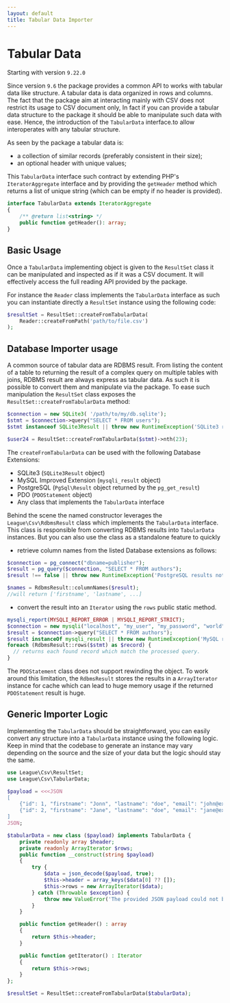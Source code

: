 ```yaml
---
layout: default
title: Tabular Data Importer
---
```


# Tabular Data

<p class="message-notice">Starting with version <code>9.22.0</code></p>

Since version `9.6` the package provides a common API to works with tabular data like structure. A tabular data
is data organized in rows and columns. The fact that the package aim at interacting mainly with CSV does not
restrict its usage to CSV document only, In fact if you can provide a tabular data structure to the package
it should be able to manipulate such data with ease. Hence, the introduction of the `TabularData` interface.to allow
interoperates with any tabular structure.

As seen by the package a tabular data is:

- a collection of similar records (preferably consistent in their size);
- an optional header with unique values;

This `TabularData` interface such contract by extending PHP's `IteratorAggregate` interface and by providing the
`getHeader` method which returns a list of unique string (which can be empty if no header is provided).

```php
interface TabularData extends IteratorAggregate
{
    /** @return list<string> */
    public function getHeader(): array;
}
```

## Basic Usage

Once a `TabularData` implementing object is given to the `ResultSet` class it can be manipulated and inspected as if
it was a CSV document. It will effectively access the full reading API provided by the package.

For instance the `Reader` class  implements the `TabularData` interface as such you can instantiate directly
a `ResultSet` instance using the following code:

```php
$resultSet = ResultSet::createFromTabularData(
    Reader::createFromPath('path/to/file.csv')
);
```

## Database Importer usage

A common source of tabular data are RDBMS result. From listing the content of a table to returning the result of
a complex query on multiple tables with joins, RDBMS result are always express as tabular data. As such it is possible
to convert them and manipulate via the package. To ease such manipulation the `ResultSet` class exposes the
`ResultSet::createFromTabularData` method:

```php
$connection = new SQLite3( '/path/to/my/db.sqlite');
$stmt = $connection->query("SELECT * FROM users");
$stmt instanceof SQLite3Result || throw new RuntimeException('SQLite3 results not available');

$user24 = ResultSet::createFromTabularData($stmt)->nth(23);
```

The `createFromTabularData` can be used with the following Database Extensions:

- SQLite3 (`SQLite3Result` object)
- MySQL Improved Extension (`mysqli_result` object)
- PostgreSQL (`PgSql\Result` object returned by the `pg_get_result`)
- PDO (`PDOStatement` object)
- Any class that implements the `TabularData` interface

Behind the scene the named constructor leverages the `League\Csv\RdbmsResult` class which implements the `TabularData` interface.
This class is responsible from converting RDBMS results into `TabularData` instances. But you can also use the class
as a standalone feature to quickly

- retrieve column names from the listed Database extensions as follows:

```php
$connection = pg_connect("dbname=publisher");
$result = pg_query($connection, "SELECT * FROM authors");
$result !== false || throw new RuntimeException('PostgreSQL results not available');

$names = RdbmsResult::columnNames($result);
//will return ['firstname', 'lastname', ...]
```

- convert the result into an `Iterator` using the `rows` public static method.

```php
mysqli_report(MYSQLI_REPORT_ERROR | MYSQLI_REPORT_STRICT);
$connection = new mysqli("localhost", "my_user", "my_password", "world");
$result = $connection->query("SELECT * FROM authors");
$result instanceOf mysqli_result || throw new RuntimeException('MySQL results not available');
foreach (RdbmsResult::rows($stmt) as $record) {
  // returns each found record which match the processed query.
}
```

<p class="message-warning">The <code>PDOStatement</code> class does not support rewinding the object.
To work around this limitation, the <code>RdbmsResult</code> stores the results in a
<code>ArrayIterator</code> instance for cache which can lead to huge memory usage if the
returned <code>PDOStatement</code> result is huge.</p>

## Generic Importer Logic

Implementing the `TabularData` should be straightforward, you can easily convert any structure into a `TabularData` instance
using the following logic. Keep in mind that the codebase to generate an instance may vary depending on the source and the
size of your data but the logic should stay the same.

```php
use League\Csv\ResultSet;
use League\Csv\TabularData;

$payload = <<<JSON
[
    {"id": 1, "firstname": "Jonn", "lastname": "doe", "email": "john@example.com"},
    {"id": 2, "firstname": "Jane", "lastname": "doe", "email": "jane@example.com"},
]
JSON;

$tabularData = new class ($payload) implements TabularData {
    private readonly array $header;
    private readonly ArrayIterator $rows;
    public function __construct(string $payload)
    {
        try {
            $data = json_decode($payload, true);
            $this->header = array_keys($data[0] ?? []);
            $this->rows = new ArrayIterator($data);
        } catch (Throwable $exception) {
            throw new ValueError('The provided JSON payload could not be converted into a Tabular Data instance.', previous: $exception);
        }
    }

    public function getHeader() : array
    {
        return $this->header;
    }

    public function getIterator() : Iterator
    {
        return $this->rows;
    }
};

$resultSet = ResultSet::createFromTabularData($tabularData);
```
